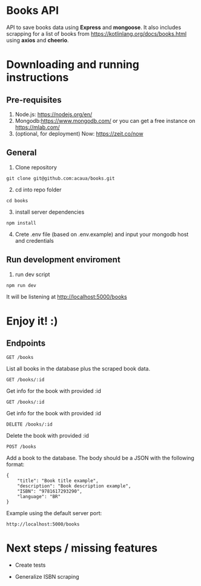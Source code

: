 # Books API

API to save books data using **Express** and **mongoose**.
It also includes scrapping for a list of books from <https://kotlinlang.org/docs/books.html> using **axios** and **cheerio**.

# Downloading and running instructions

## Pre-requisites

1.  Node.js: <https://nodejs.org/en/>
2.  Mongodb:<https://www.mongodb.com/> or you can get a free instance on <https://mlab.com/>
3.  (optional, for deployment) Now: <https://zeit.co/now>

## General

1.  Clone repository

```
git clone git@github.com:acaua/books.git
```

2.  cd into repo folder

```
cd books
```

3.  install server dependencies

```
npm install
```

4.  Crete .env file (based on .env.example) and input your mongodb host and credentials

## Run development enviroment

1.  run dev script

```
npm run dev
```

It will be listening at <http://localhost:5000/books>

# Enjoy it! :)

## Endpoints

```
GET /books
```

List all books in the database plus the scraped book data.

```
GET /books/:id
```

Get info for the book with provided :id

```
GET /books/:id
```

Get info for the book with provided :id

```
DELETE /books/:id
```

Delete the book with provided :id

```
POST /books
```

Add a book to the database. The body should be a JSON with the following format:

```
{
    "title": "Book title example",
    "description": "Book description example",
    "ISBN": "9781617293290",
    "language": "BR"
}
```

Example using the default server port:

```
http://localhost:5000/books
```

# Next steps / missing features

- Create tests

- Generalize ISBN scraping

